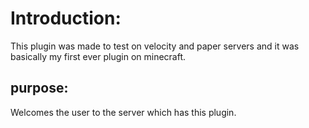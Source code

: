# Introduction:
This plugin was made to test on velocity and paper servers and it was basically my first ever plugin on minecraft.

## purpose:
Welcomes the user to the server which has this plugin.

